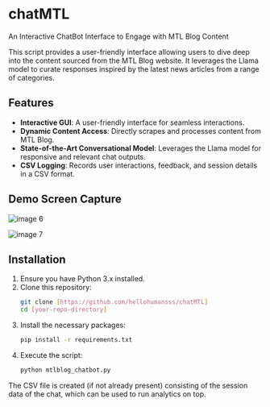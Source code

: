# chatMTL

An Interactive ChatBot Interface to Engage with MTL Blog Content

This script provides a user-friendly interface allowing users to dive deep into the content sourced from the MTL Blog website. It leverages the Llama model to curate responses inspired by the latest news articles from a range of categories.

## Features

- **Interactive GUI**: A user-friendly interface for seamless interactions.
- **Dynamic Content Access**: Directly scrapes and processes content from MTL Blog.
- **State-of-the-Art Conversational Model**: Leverages the Llama model for responsive and relevant chat outputs.
- **CSV Logging**: Records user interactions, feedback, and session details in a CSV format.

## Demo Screen Capture
![image 6](https://github.com/surijatin/chatMTL/assets/75334549/36815247-54bb-457e-8e4a-39d9a05afa6c)

![image 7](https://github.com/surijatin/chatMTL/assets/75334549/23497038-047a-4668-a227-2d39f838f93a)

## Installation

1. Ensure you have Python 3.x installed.
2. Clone this repository:
   ```bash
   git clone [https://github.com/hellohumansss/chatMTL]
   cd [your-repo-directory]
3. Install the necessary packages:
    ```bash
   pip install -r requirements.txt
4. Execute the script:
    ```bash
   python mtlblog_chatbot.py

The CSV file is created (if not already present) consisting of the session data of the chat,
which can be used to run analytics on top.


